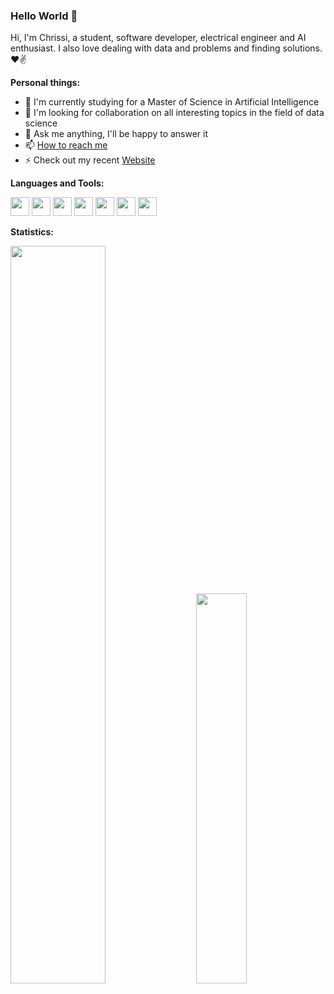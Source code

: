 ### Hello World 👋

Hi, I'm Chrissi, a student, software developer, electrical engineer and AI enthusiast. I also love dealing with data and problems and finding solutions. ❤✌

**Personal things:**
- 🌱 I'm currently studying for a Master of Science in Artificial Intelligence
- 👯 I'm looking for collaboration on all interesting topics in the field of data science
- 💬 Ask me anything, I'll be happy to answer it
- 📫 [How to reach me](mailto:christopherneeb98@gmail.com "Email")
- ⚡ Check out my recent [Website](https://chrissi2802.github.io "Website")


**Languages and Tools:**

<code><img height="30" src="https://upload.wikimedia.org/wikipedia/commons/thumb/c/c3/Python-logo-notext.svg/800px-Python-logo-notext.svg.png"></code>
<code><img height="30" src="https://upload.wikimedia.org/wikipedia/de/thumb/8/8c/Microsoft_SQL_Server_Logo.svg/1024px-Microsoft_SQL_Server_Logo.svg.png"></code>
<code><img height="30" src="https://upload.wikimedia.org/wikipedia/commons/thumb/4/40/VB.NET_Logo.svg/800px-VB.NET_Logo.svg.png"></code>
<code><img height="30" src="https://upload.wikimedia.org/wikipedia/commons/thumb/1/18/ISO_C%2B%2B_Logo.svg/800px-ISO_C%2B%2B_Logo.svg.png"></code>
<code><img height="30" src="https://upload.wikimedia.org/wikipedia/commons/thumb/9/9a/Visual_Studio_Code_1.35_icon.svg/800px-Visual_Studio_Code_1.35_icon.svg.png"></code>
<code><img height="30" src="https://upload.wikimedia.org/wikipedia/commons/thumb/e/e0/Git-logo.svg/1920px-Git-logo.svg.png"></code>
<code><img height="30" src="https://upload.wikimedia.org/wikipedia/commons/thumb/3/34/Microsoft_Office_Excel_%282019%E2%80%93present%29.svg/1024px-Microsoft_Office_Excel_%282019%E2%80%93present%29.svg.png"></code>

**Statistics:**

<div class='container'>
<img style="height: auto; width: 55%;" class="img" src="https://github-readme-stats.vercel.app/api?username=chrissi2802&show_icons=true&include_all_commits=true&theme=transparent" />
&nbsp;
&nbsp;
<img style="height: auto; width: 40%;" class="img" src="https://github-readme-stats.vercel.app/api/top-langs/?username=chrissi2802&layout=compact&theme=transparent" /></div>
</div>


<!--
**Chrissi2802/Chrissi2802** is a ✨ _special_ ✨ repository because its `README.md` (this file) appears on your GitHub profile.

Proposal by: https://medium.com/@saketprag322/customize-your-github-landing-page-cad846575bea
-->
